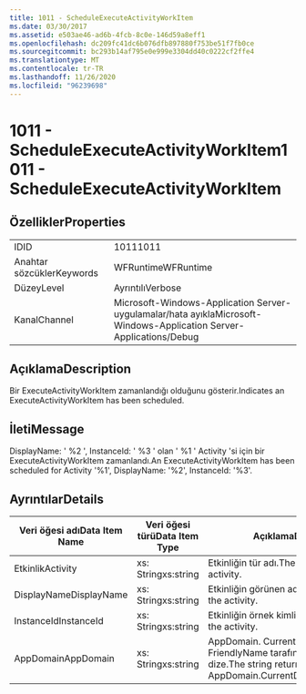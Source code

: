 ```yaml
---
title: 1011 - ScheduleExecuteActivityWorkItem
ms.date: 03/30/2017
ms.assetid: e503ae46-ad6b-4fcb-8c0e-146d59a8eff1
ms.openlocfilehash: dc209fc41dc6b076dfb897880f753be51f7fb0ce
ms.sourcegitcommit: bc293b14af795e0e999e3304dd40c0222cf2ffe4
ms.translationtype: MT
ms.contentlocale: tr-TR
ms.lasthandoff: 11/26/2020
ms.locfileid: "96239698"
---
```

# <a name="1011---scheduleexecuteactivityworkitem"></a><span data-ttu-id="a3564-102">1011 - ScheduleExecuteActivityWorkItem</span><span class="sxs-lookup"><span data-stu-id="a3564-102">1011 - ScheduleExecuteActivityWorkItem</span></span>

## <a name="properties"></a><span data-ttu-id="a3564-103">Özellikler</span><span class="sxs-lookup"><span data-stu-id="a3564-103">Properties</span></span>  
  
|||  
|-|-|  
|<span data-ttu-id="a3564-104">ID</span><span class="sxs-lookup"><span data-stu-id="a3564-104">ID</span></span>|<span data-ttu-id="a3564-105">1011</span><span class="sxs-lookup"><span data-stu-id="a3564-105">1011</span></span>|  
|<span data-ttu-id="a3564-106">Anahtar sözcükler</span><span class="sxs-lookup"><span data-stu-id="a3564-106">Keywords</span></span>|<span data-ttu-id="a3564-107">WFRuntime</span><span class="sxs-lookup"><span data-stu-id="a3564-107">WFRuntime</span></span>|  
|<span data-ttu-id="a3564-108">Düzey</span><span class="sxs-lookup"><span data-stu-id="a3564-108">Level</span></span>|<span data-ttu-id="a3564-109">Ayrıntılı</span><span class="sxs-lookup"><span data-stu-id="a3564-109">Verbose</span></span>|  
|<span data-ttu-id="a3564-110">Kanal</span><span class="sxs-lookup"><span data-stu-id="a3564-110">Channel</span></span>|<span data-ttu-id="a3564-111">Microsoft-Windows-Application Server-uygulamalar/hata ayıkla</span><span class="sxs-lookup"><span data-stu-id="a3564-111">Microsoft-Windows-Application Server-Applications/Debug</span></span>|  
  
## <a name="description"></a><span data-ttu-id="a3564-112">Açıklama</span><span class="sxs-lookup"><span data-stu-id="a3564-112">Description</span></span>  

 <span data-ttu-id="a3564-113">Bir ExecuteActivityWorkItem zamanlandığı olduğunu gösterir.</span><span class="sxs-lookup"><span data-stu-id="a3564-113">Indicates an ExecuteActivityWorkItem has been scheduled.</span></span>  
  
## <a name="message"></a><span data-ttu-id="a3564-114">İleti</span><span class="sxs-lookup"><span data-stu-id="a3564-114">Message</span></span>  

 <span data-ttu-id="a3564-115">DisplayName: ' %2 ', InstanceId: ' %3 ' olan ' %1 ' Activity 'si için bir ExecuteActivityWorkItem zamanlandı.</span><span class="sxs-lookup"><span data-stu-id="a3564-115">An ExecuteActivityWorkItem has been scheduled for Activity '%1', DisplayName: '%2', InstanceId: '%3'.</span></span>  
  
## <a name="details"></a><span data-ttu-id="a3564-116">Ayrıntılar</span><span class="sxs-lookup"><span data-stu-id="a3564-116">Details</span></span>  
  
|<span data-ttu-id="a3564-117">Veri öğesi adı</span><span class="sxs-lookup"><span data-stu-id="a3564-117">Data Item Name</span></span>|<span data-ttu-id="a3564-118">Veri öğesi türü</span><span class="sxs-lookup"><span data-stu-id="a3564-118">Data Item Type</span></span>|<span data-ttu-id="a3564-119">Açıklama</span><span class="sxs-lookup"><span data-stu-id="a3564-119">Description</span></span>|  
|--------------------|--------------------|-----------------|  
|<span data-ttu-id="a3564-120">Etkinlik</span><span class="sxs-lookup"><span data-stu-id="a3564-120">Activity</span></span>|<span data-ttu-id="a3564-121">xs: String</span><span class="sxs-lookup"><span data-stu-id="a3564-121">xs:string</span></span>|<span data-ttu-id="a3564-122">Etkinliğin tür adı.</span><span class="sxs-lookup"><span data-stu-id="a3564-122">The type name of the activity.</span></span>|  
|<span data-ttu-id="a3564-123">DisplayName</span><span class="sxs-lookup"><span data-stu-id="a3564-123">DisplayName</span></span>|<span data-ttu-id="a3564-124">xs: String</span><span class="sxs-lookup"><span data-stu-id="a3564-124">xs:string</span></span>|<span data-ttu-id="a3564-125">Etkinliğin görünen adı.</span><span class="sxs-lookup"><span data-stu-id="a3564-125">The display name of the activity.</span></span>|  
|<span data-ttu-id="a3564-126">InstanceId</span><span class="sxs-lookup"><span data-stu-id="a3564-126">InstanceId</span></span>|<span data-ttu-id="a3564-127">xs: String</span><span class="sxs-lookup"><span data-stu-id="a3564-127">xs:string</span></span>|<span data-ttu-id="a3564-128">Etkinliğin örnek kimliği.</span><span class="sxs-lookup"><span data-stu-id="a3564-128">The instance id of the activity.</span></span>|  
|<span data-ttu-id="a3564-129">AppDomain</span><span class="sxs-lookup"><span data-stu-id="a3564-129">AppDomain</span></span>|<span data-ttu-id="a3564-130">xs: String</span><span class="sxs-lookup"><span data-stu-id="a3564-130">xs:string</span></span>|<span data-ttu-id="a3564-131">AppDomain. CurrentDomain. FriendlyName tarafından döndürülen dize.</span><span class="sxs-lookup"><span data-stu-id="a3564-131">The string returned by AppDomain.CurrentDomain.FriendlyName.</span></span>|
